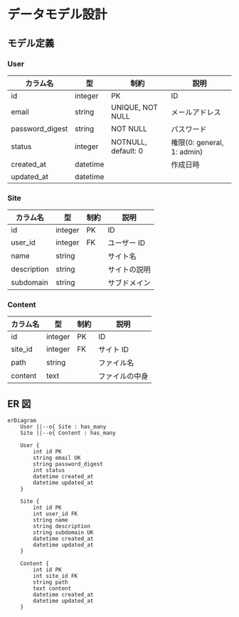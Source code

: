 # データモデル設計

## モデル定義

### User

| カラム名        | 型       | 制約                | 説明                       |
| --------------- | -------- | ------------------- | -------------------------- |
| id              | integer  | PK                  | ID                         |
| email           | string   | UNIQUE, NOT NULL    | メールアドレス             |
| password_digest | string   | NOT NULL            | パスワード                 |
| status          | integer  | NOTNULL, default: 0 | 権限(0: general, 1: admin) |
| created_at      | datetime |                     | 作成日時                   |
| updated_at      | datetime |                     |                            |

### Site

| カラム名    | 型      | 制約 | 説明         |
| ----------- | ------- | ---- | ------------ |
| id          | integer | PK   | ID           |
| user_id     | integer | FK   | ユーザー ID  |
| name        | string  |      | サイト名     |
| description | string  |      | サイトの説明 |
| subdomain   | string  |      | サブドメイン |

### Content

| カラム名 | 型      | 制約 | 説明           |
| -------- | ------- | ---- | -------------- |
| id       | integer | PK   | ID             |
| site_id  | integer | FK   | サイト ID      |
| path     | string  |      | ファイル名     |
| content  | text    |      | ファイルの中身 |

## ER 図

```mermaid
erDiagram
    User ||--o{ Site : has_many
    Site ||--o{ Content : has_many

    User {
        int id PK
        string email UK
        string password_digest
        int status
        datetime created_at
        datetime updated_at
    }

    Site {
        int id PK
        int user_id FK
        string name
        string description
        string subdomain UK
        datetime created_at
        datetime updated_at
    }

    Content {
        int id PK
        int site_id FK
        string path
        text content
        datetime created_at
        datetime updated_at
    }
```
